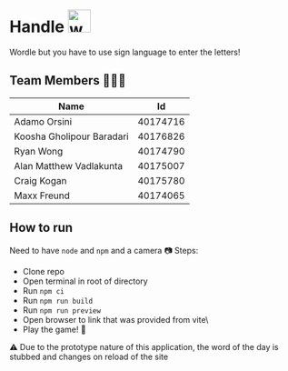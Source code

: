 # Handle <img src="https://user-images.githubusercontent.com/75464454/233691477-22334038-52f8-43b9-b08a-966d2fc41efc.gif" alt="waving-hand" width="40" height="40"/>

Wordle but you have to use sign language to enter the letters!

## Team Members 🧑‍🤝‍🧑
| Name                      | Id       |
|---------------------------|----------|
| Adamo Orsini              | 40174716 |
| Koosha Gholipour Baradari | 40176826 |
| Ryan Wong                 | 40174790 |
| Alan Matthew Vadlakunta   | 40175007 |
| Craig Kogan               | 40175780 |
| Maxx Freund               | 40174065 |

## How to run
Need to have `node` and `npm` and a camera 📷
Steps:
- Clone repo
- Open terminal in root of directory
- Run `npm ci`
- Run `npm run build`
- Run `npm run preview`
- Open browser to link that was provided from vite\
- Play the game! 🎉

⚠️ Due to the prototype nature of this application, the word of the day is stubbed and changes on reload of the site
